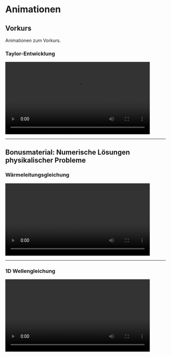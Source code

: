 # Animationen

## Vorkurs

Animationen zum Vorkurs.

### Taylor-Entwicklung

<video autoplay data-autoplay width="90%" src="index_media/taylor_HD.mp4" loop="true"></video>

---

## Bonusmaterial: Numerische Lösungen physikalischer Probleme

### Wärmeleitungsgleichung


<video autoplay data-autoplay width="90%" src="index_media/heat_equation.mp4" loop="true"></video>


---


### 1D Wellengleichung

<video autoplay data-autoplay width="90%" src="index_media/tsunami3.mp4" loop="true"></video>
